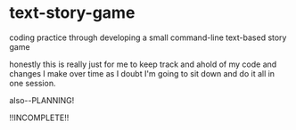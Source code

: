 # text-story-game
coding practice through developing a small command-line text-based story game

honestly this is really just for me to keep track and ahold of my code and changes I make over time as I doubt I'm going to sit down and do it all in one session.

also--PLANNING!

!!INCOMPLETE!!
